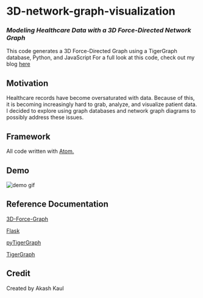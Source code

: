 # 3D-network-graph-visualization

### *Modeling Healthcare Data with a 3D Force-Directed Network Graph*
This code generates a 3D Force-Directed Graph using a TigerGraph database, Python, and JavaScript
For a full look at this code, check out my blog [here]()

## Motivation
Healthcare records have become oversaturated with data. Because of this, it is becoming increasingly hard to grab, analyze, and visualize patient data. I decided to explore using graph databases and network graph diagrams to possibly address these issues.

## Framework
All code written with [Atom.](https://atom.io/)

## Demo
![demo gif]()

## Reference Documentation
[3D-Force-Graph](https://github.com/vasturiano/3d-force-graph)

[Flask](https://flask.palletsprojects.com/en/1.1.x/)

[pyTigerGraph](https://parkererickson.github.io/pyTigerGraph/)

[TigerGraph](https://docs.tigergraph.com/)

## Credit
Created by Akash Kaul
